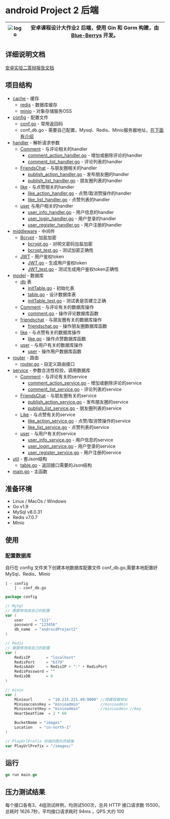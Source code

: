 # android Project 2 后端

| ![logo](https://avatars.githubusercontent.com/u/124244470?s=200&v=4) | 安卓课程设计大作业2 后端，使用 Gin 和 Gorm 构建，由 [Blue-Berrys](https://github.com/Blue-Berrys) 开发。 |
| -------------------------------------------------------------------- |------------------------------------------------------------------------------------|
## 详细说明文档

[安卓实验二答辩报告文档](https://cmjhgnav4v.feishu.cn/docx/TSv9dfxJpoXgU6xzi4ucUnprnbh)

## 项目结构
* [cache](https://github.com/Blue-Berrys/androidProject2/tree/main/cache) - 缓存
  * [redis](https://github.com/Blue-Berrys/androidProject2/tree/main/cache/Redis) - 数据库缓存
  * [minio](https://github.com/Blue-Berrys/androidProject2/tree/main/cache/minio) - 对象存储服务OSS
* [config](https://github.com/Blue-Berrys/androidProject2/tree/main/config) - 配置文件
  * [conf.go](https://github.com/Blue-Berrys/androidProject2/blob/main/config/conf.go) - 常用返回码
  * conf_db.go - 需要自己配置，Mysql、Redis、Minio服务器地址，[在下面有介绍](#配置数据库)
* [handler](https://github.com/Blue-Berrys/androidProject2/tree/main/handler) - 解析请求参数
  * [Comment](https://github.com/Blue-Berrys/androidProject2/tree/main/handler/Comment) - 与评论相关的handler
    * [comment_action_handler.go](https://github.com/Blue-Berrys/androidProject2/blob/main/handler/Comment/comment_action_handler.go) - 增加或删除评论的handler
    * [comment_list_handler.go](https://github.com/Blue-Berrys/androidProject2/blob/main/handler/Comment/comment_list_handler.go) - 评论列表的handler
  * [FriendsChat](https://github.com/Blue-Berrys/androidProject2/tree/main/handler/FriendsChat) - 与朋友圈相关的handler
    * [publish_action_handler.go](https://github.com/Blue-Berrys/androidProject2/blob/main/handler/FriendsChat/publish_action_handler.go) - 发布朋友圈的handler
    * [publish_list_handler.go](https://github.com/Blue-Berrys/androidProject2/blob/main/handler/FriendsChat/publish_list_handler.go) - 朋友圈列表的handler
  * [like](https://github.com/Blue-Berrys/androidProject2/tree/main/handler/like) - 与点赞相关的handler
    * [like_action_handler.go](https://github.com/Blue-Berrys/androidProject2/blob/main/handler/like/like_action_handler.go) - 点赞/取消赞操作的handler
    * [like_list_handler.go](https://github.com/Blue-Berrys/androidProject2/blob/main/handler/like/like_list_handler.go) - 点赞列表的handler
  * [user](https://github.com/Blue-Berrys/androidProject2/tree/main/handler/user) 与用户相关的handler
    * [user_info_handler.go](https://github.com/Blue-Berrys/androidProject2/blob/main/handler/user/user_info_handler.go) - 用户信息的handler
    * [user_login_handler.go](https://github.com/Blue-Berrys/androidProject2/blob/main/handler/user/user_login_handler.go) - 用户登录的handler
    * [user_register_handler.go](https://github.com/Blue-Berrys/androidProject2/blob/main/handler/user/user_regitser_handler.go) - 用户注册的handler
* [middleware](https://github.com/Blue-Berrys/androidProject2/tree/main/middleware) - 中间件
  * [Bcrypt](https://github.com/Blue-Berrys/androidProject2/tree/main/middleware/Bcrypt) - 加盐加密
    * [bcrypt.go](https://github.com/Blue-Berrys/androidProject2/blob/main/middleware/Bcrypt/bcrypt.go) - 对明文密码加盐加密
    * [bcrypt_test.go](https://github.com/Blue-Berrys/androidProject2/blob/main/middleware/Bcrypt/bcrypt_test.go) - 测试加密正确性
  * [JWT](https://github.com/Blue-Berrys/androidProject2/tree/main/middleware/JWT) - 用户鉴权token
    * [JWT.go](https://github.com/Blue-Berrys/androidProject2/blob/main/middleware/JWT/JWT.go) - 生成用户鉴权token
    * [JWT_test.go](https://github.com/Blue-Berrys/androidProject2/blob/main/middleware/JWT/JWT_test.go) - 测试生成用户鉴权token正确性
* [model](https://github.com/Blue-Berrys/androidProject2/tree/main/model) - 数据库
  * [db](https://github.com/Blue-Berrys/androidProject2/tree/main/model/db) 表
    * [initTable.go](https://github.com/Blue-Berrys/androidProject2/blob/main/model/db/initTable.go) - 初始化表
    * [table.go](https://github.com/Blue-Berrys/androidProject2/blob/main/model/db/table.go) - 设计数据库表
    * [initTable_test.go](https://github.com/Blue-Berrys/androidProject2/blob/main/model/db/initTable_test.go) - 测试表是否建立正确
  * [Comment](https://github.com/Blue-Berrys/androidProject2/tree/main/model/Comment) - 与评论有关的数据库操作
    * [comment.go](https://github.com/Blue-Berrys/androidProject2/blob/main/model/Comment/comment.go) - 操作评论数据库函数
  * [friendschat](https://github.com/Blue-Berrys/androidProject2/tree/main/model/friendschat) - 与朋友圈有关的数据库操作
    * [friendschat.go](https://github.com/Blue-Berrys/androidProject2/blob/main/model/friendschat/friendschat.go) - 操作朋友圈数据库函数
  * [like](https://github.com/Blue-Berrys/androidProject2/tree/main/model/like) - 与点赞有关的数据库操作
    * [like.go](https://github.com/Blue-Berrys/androidProject2/blob/main/model/like/like.go) - 操作点赞数据库函数
  * [user](https://github.com/Blue-Berrys/androidProject2/tree/main/model/user) - 与用户有关的数据库操作
    * [user](https://github.com/Blue-Berrys/androidProject2/blob/main/model/user/user.go) - 操作用户数据库函数
* [router](https://github.com/Blue-Berrys/androidProject2/tree/main/router) - 路由
  * [router.go](https://github.com/Blue-Berrys/androidProject2/blob/main/router/router.go) - 自定义路由接口
* [service](https://github.com/Blue-Berrys/androidProject2/tree/main/service) - 参数合法性校验，调用数据库
  * [Comment](https://github.com/Blue-Berrys/androidProject2/tree/main/service/Comment) - 与评论有关的service
    * [comment_action_service.go](https://github.com/Blue-Berrys/androidProject2/blob/main/service/Comment/comment_action_service.go) - 增加或删除评论的service
    * [comment_list_service.go](https://github.com/Blue-Berrys/androidProject2/blob/main/service/Comment/comment_list_service.go) - 评论列表的service
  * [FriendsChat](https://github.com/Blue-Berrys/androidProject2/tree/main/service/FriendsChat) - 与朋友圈有关的service
    * [publish_action_service.go](https://github.com/Blue-Berrys/androidProject2/blob/main/service/FriendsChat/publish_action_service.go) - 发布朋友圈的service
    * [publish_list_service.go](https://github.com/Blue-Berrys/androidProject2/blob/main/service/FriendsChat/publish_list_service.go) - 朋友圈列表的service
  * [Like](https://github.com/Blue-Berrys/androidProject2/tree/main/service/Like) - 与点赞有关的service
    * [like_action_service.go](https://github.com/Blue-Berrys/androidProject2/blob/main/service/Like/like_action_service.go) - 点赞/取消赞操作的service
    * [like_list_service.go](https://github.com/Blue-Berrys/androidProject2/blob/main/service/Like/like_list_service.go) - 点赞列表的service
  * [user](https://github.com/Blue-Berrys/androidProject2/tree/main/service/user) - 与用户有关的service
    * [user_info_service.go](https://github.com/Blue-Berrys/androidProject2/blob/main/service/user/user_info_service.go) - 用户信息的service
    * [user_login_service.go](https://github.com/Blue-Berrys/androidProject2/blob/main/service/user/user_login_service.go) - 用户登录的service
    * [user_register_service.go](https://github.com/Blue-Berrys/androidProject2/blob/main/service/user/user_register_service.go) - 用户注册的service
* [util](https://github.com/Blue-Berrys/androidProject2/tree/main/util) - 套Json结构
  * [table.go](https://github.com/Blue-Berrys/androidProject2/blob/main/util/table.go) - 返回接口需要的Json结构
* [main.go](https://github.com/Blue-Berrys/androidProject2/blob/main/main.go) - 主函数

## 准备环境
* Linux / MacOs / Windows
* Go v1.9
* MySql v8.0.31
* Redis v7.0.7
* Minio 

## 使用
### 配置数据库
自行在 config 文件夹下创建本地数据库配置文件 conf_db.go,需要本地配置好MySql、Redis、Minio
```
| - config
    | - conf_db.go
```
```go
package config

// MySql
// 需要修改成自己的配置
var (
	user     = "111"
	password = "123456"
	db_name  = "androidProject2"
)

// Redis
// 需要修改成自己的配置
var (
	RedisIP       = "localhost"
	RedisPort     = "6379"
	RedisAddr     = RedisIP + ":" + RedisPort
	RedisPassword = ""
	RedisDB       = 0
)

// minio
var (
	Miniourl       = "10.215.221.49:9000" //搭建容器地址
	MinioaccessKey = "minioadmin"         //minioadmin
	MiniosecretKey = "minioadmin"         //minioadmin //key
	HeartbeatTime  = 2 * 60

	BucketName = "images"
	Location   = "cn-north-1"
)

// PlayUrlPrefix 存储的图片的链接
var PlayUrlPrefix = "/images/"
```


## 运行
``` go
go run main.go
```

## 压力测试结果
每个接口各有3、4组测试样例，均测试500次，总共 HTTP 接口请求数 15500，总耗时 1626.7秒，平均接口请求耗时 94ms ，QPS 大约 100